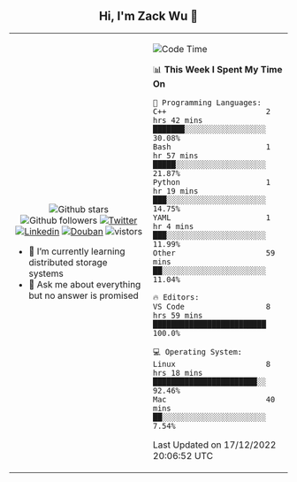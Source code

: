 <h2 align="center"> Hi, I'm Zack Wu 👋 </h2>

<table>
    <tr>
        <td valign="center" width="50%">
            <p align="center">
              <img src="https://img.shields.io/github/stars/izackwu?style=social" alt="Github stars" />
              <img src="https://img.shields.io/github/followers/izackwu?style=social" alt="Github followers" />
              <a href="https://twitter.com/_zackwu"><img src="https://img.shields.io/badge/@__zackwu-1DA1F2?style=flat&logo=Twitter&logoColor=white" alt="Twitter"/></a>
              <a href="https://www.linkedin.com/in/izackwu/?locale=en_US"><img src="https://img.shields.io/badge/@izackwu-0073b1?style=flat&logo=LinkedIn&logoColor=white" alt="Linkedin" /></a>
              <a href="https://www.douban.com/people/keith1"><img src="https://img.shields.io/badge/@keith1-007722?style=flat&logo=Douban&logoColor=white" alt="Douban" /></a>
              <img src="https://visitor-badge.glitch.me/badge?page_id=keithnull" alt="vistors" />
            </p>
            <ul>
                <li>🌱 I’m currently learning distributed storage systems</li>
                <li>💬 Ask me about everything but no answer is promised</li>
            </ul>
        </td>
       <td valign="top" width="50%">
    
<!--START_SECTION:waka-->
![Code Time](http://img.shields.io/badge/Code%20Time-2%2C199%20hrs%2029%20mins-blue)

📊 **This Week I Spent My Time On** 

```text
💬 Programming Languages: 
C++                      2 hrs 42 mins       ███████░░░░░░░░░░░░░░░░░░   30.08% 
Bash                     1 hr 57 mins        █████░░░░░░░░░░░░░░░░░░░░   21.87% 
Python                   1 hr 19 mins        ███░░░░░░░░░░░░░░░░░░░░░░   14.75% 
YAML                     1 hr 4 mins         ███░░░░░░░░░░░░░░░░░░░░░░   11.99% 
Other                    59 mins             ██░░░░░░░░░░░░░░░░░░░░░░░   11.04%

🔥 Editors: 
VS Code                  8 hrs 59 mins       █████████████████████████   100.0%

💻 Operating System: 
Linux                    8 hrs 18 mins       ███████████████████████░░   92.46% 
Mac                      40 mins             ██░░░░░░░░░░░░░░░░░░░░░░░   7.54%

```


 Last Updated on 17/12/2022 20:06:52 UTC
<!--END_SECTION:waka-->
</td></tr>
</table>


